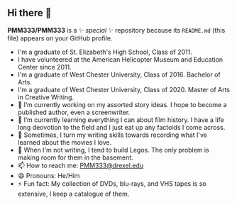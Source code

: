 ## Hi there 👋

**PMM333/PMM333** is a ✨ _special_ ✨ repository because its `README.md` (this file) appears on your GitHub profile.

- I'm a graduate of St. Elizabeth's High School, Class of 2011.
- I have volunteered at the American Helicopter Museum and Education Center since 2011.
- I'm a graduate of West Chester University, Class of 2016. Bachelor of Arts.
- I'm a graduate of West Chester University, Class of 2020. Master of Arts in Creative Writing.
- 🔭 I’m currently working on my assorted story ideas.  I hope to become a published author, even a screenwriter.
- 🌱 I’m currently learning everything I can about film history. I have a life long deovotion to the field and I just eat up any factoids I come across.
- 🔭 Sometimes, I turn my writing skills towards recording what I've learned about the movies I love.
- 🌱 When I'm not writing, I tend to build Legos. The only problem is making room for them in the basement.
- 📫 How to reach me: PMM333@drexel.edu
- 😄 Pronouns: He/Him
- ⚡ Fun fact: My collection of DVDs, blu-rays, and VHS tapes is so extensive, I keep a catalogue of them.
